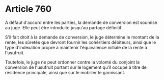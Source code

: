 # Article 760

A défaut d'accord entre les parties, la demande de conversion est soumise au juge. Elle peut être introduite jusqu'au partage définitif.

S'il fait droit à la demande de conversion, le juge détermine le montant de la rente, les sûretés que devront fournir les cohéritiers débiteurs, ainsi que le type d'indexation propre à maintenir l'équivalence initiale de la rente à l'usufruit.

Toutefois, le juge ne peut ordonner contre la volonté du conjoint la conversion de l'usufruit portant sur le logement qu'il occupe à titre de résidence principale, ainsi que sur le mobilier le garnissant.
